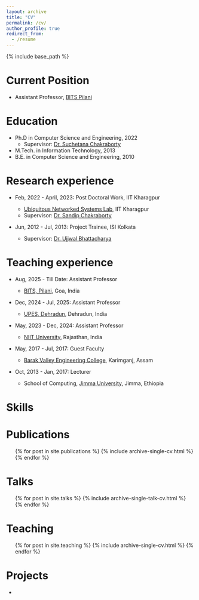 ```yaml
---
layout: archive
title: "CV"
permalink: /cv/
author_profile: true
redirect_from:
  - /resume
---
```


{% include base_path %}

Current Position
======
* Assistant Professor, [BITS Pilani](https://www.bits-pilani.ac.in/goa/anirban-das/)

Education
======
* Ph.D in Computer Science and Engineering, 2022
  * Supervisor: [Dr. Suchetana Chakraborty](https://sites.google.com/site/suchetana0116)
* M.Tech. in Information Technology, 2013
* B.E. in Computer Science and Engineering, 2010


Research experience
======
* Feb, 2022 - April, 2023: Post Doctoral Work, IIT Kharagpur
  * [Ubiquitous Networked Systems Lab](https://cse.iitkgp.ac.in/resgrp/ubinet/), IIT Kharagpur
  * Supervisor: [Dr. Sandip Chakraborty](http://cse.iitkgp.ac.in/~sandipc/)

* Jun, 2012 - Jul, 2013: Project Trainee, ISI Kolkata
  * Supervisor: [Dr. Ujjwal Bhattacharya](https://www.isical.ac.in/~ujjwal/)


Teaching experience
======
* Aug, 2025 - Till Date: Assistant Professor
  * [BITS, Pilani](https://www.bits-pilani.ac.in/goa/), Goa, India

* Dec, 2024 - Jul, 2025: Assistant Professor
  * [UPES, Dehradun](https://www.upes.ac.in/), Dehradun, India

* May, 2023 - Dec, 2024: Assistant Professor
  * [NIIT University](https://niituniversity.in), Rajasthan, India
  
* May, 2017 - Jul, 2017: Guest Faculty
  * [Barak Valley Engineering College](https://bvec.ac.in), Karimganj, Assam

* Oct, 2013 - Jan, 2017: Lecturer
  * School of Computing, [Jimma University](https://ju.edu.et), Jimma, Ethiopia

  
Skills
======


Publications
======
  <ul>{% for post in site.publications %}
    {% include archive-single-cv.html %}
  {% endfor %}</ul>
  
Talks
======
  <ul>{% for post in site.talks %}
    {% include archive-single-talk-cv.html %}
  {% endfor %}</ul>
  
Teaching
======
  <ul>{% for post in site.teaching %}
    {% include archive-single-cv.html %}
  {% endfor %}</ul>
  
Projects
======
* 
